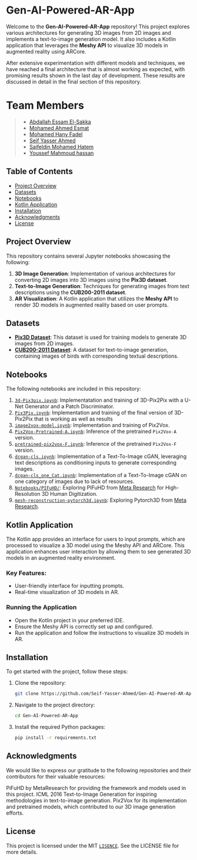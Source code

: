 # Gen-AI-Powered-AR-App

Welcome to the **Gen-AI-Powered-AR-App** repository! This project explores various architectures for generating 3D images from 2D images and implements a text-to-image generation model. It also includes a Kotlin application that leverages the **Meshy API** to visualize 3D models in augmented reality using ARCore.

After extensive experimentation with different models and techniques, we have reached a final architecture that is almost working as expected, with promising results shown in the last day of development. These results are discussed in detail in the final section of this repository.

# Team Members

> - [Abdallah Essam El-Sakka](https://github.com/al-sakka)
> - [Mohamed Ahmed Esmat](https://github.com/Mohamed-Ahmed-Esmat)
> - [Mohamed Hany Fadel](https://github.com/Mohamed-Fadel222)
> - [Seif Yasser Ahmed](https://github.com/Seif-Yasser-Ahmed) 
> - [Saifeldin Mohamed Hatem](https://github.com/Trimbex)
> - [Youssef Mahmoud hassan](https://github.com/youssef123tt)

## Table of Contents

- [Project Overview](#project-overview)
- [Datasets](#datasets)
- [Notebooks](#notebooks)
- [Kotlin Application](#kotlin-application)
- [Installation](#installation)
- [Acknowledgments](#acknowledgments)
- [License](#license)

## Project Overview

This repository contains several Jupyter notebooks showcasing the following:

1. **3D Image Generation**: Implementation of various architectures for converting 2D images into 3D images using the **Pix3D dataset**.
2. **Text-to-Image Generation**: Techniques for generating images from text descriptions using the **CUB200-2011 dataset**.
3. **AR Visualization**: A Kotlin application that utilizes the **Meshy API** to render 3D models in augmented reality based on user prompts.

## Datasets

- [**Pix3D Dataset**](http://pix3d.csail.mit.edu/): This dataset is used for training models to generate 3D images from 2D images.
- [**CUB200-2011 Dataset**](https://paperswithcode.com/dataset/cub-200-2011): A dataset for text-to-image generation, containing images of birds with corresponding textual descriptions.

## Notebooks

The following notebooks are included in this repository:
1. [`3d-Pix3pix.ipynb`](Notebooks/3DPix2Pix/3d-pix3pix.ipynb): Implementatation and training of 3D-Pix2Pix with a U-Net Generator and a Patch Discriminator.
2. [`Pix3Pix.ipynb`](Notebooks/3DPix2Pix/Pix3Pix.ipynb): Implementation and training of the final version of 3D-Pix2Pix that is working as well as results
3. [`image2vox-model.ipynb`](Notebooks/Pix2Vox/image2vox-model.ipynb): Implementation and training of Pix2Vox.
4. [`Pix2Vox-Pretrained-A.ipynb`](Notebooks/Pix2Vox/Pix2Vox-Pretrained-A.ipynb): Inference of the pretrained `Pix2Vox-A` version.
5. [`pretrained-pix2vox-F.ipynb`](Notebooks/Pix2Vox/pretrained-pix2vox-F.ipynb): Inference of the pretrained `Pix2Vox-F` version.
6. [`dcgan-cls.ipynb`](Notebooks/Text2Image/dcgan-cls.ipynb): Implementation of a Text-To-Image cGAN, leveraging text descriptions as conditioning inputs to generate corresponding images.
7. [`dcgan-cls_one_Cat.ipynb`](Notebooks/Text2Image/dcgan-cls_one_Cat.ipynb): Implementation of a Text-To-Image cGAN on one category of images due to lack of resources.
8. [`Notebooks/PIFuHD/`](Notebooks/PIFuHD): Exploring PIFuHD from [Meta Research](https://github.com/facebookresearch) for High-Resolution 3D Human Digitization.
9. [`mesh-reconstruction-pytorch3d.ipynb`](Notebooks/Mesh-Reconstruction/mesh-reconstruction-pytorch3d.ipynb): Exploring Pytorch3D from [Meta Research](https://github.com/facebookresearch).

## Kotlin Application

The Kotlin app provides an interface for users to input prompts, which are processed to visualize a 3D model using the Meshy API and ARCore. This application enhances user interaction by allowing them to see generated 3D models in an augmented reality environment.

### Key Features:

- User-friendly interface for inputting prompts.
- Real-time visualization of 3D models in AR.
### Running the Application
- Open the Kotlin project in your preferred IDE.
- Ensure the Meshy API is correctly set up and configured.
- Run the application and follow the instructions to visualize 3D models in AR.

## Installation

To get started with the project, follow these steps:

1. Clone the repository:
   ```bash
   git clone https://github.com/Seif-Yasser-Ahmed/Gen-AI-Powered-AR-App.git
   ```
2. Navigate to the project directory:
    ```bash
    cd Gen-AI-Powered-AR-App
    ```

3. Install the required Python packages:
    ```bash
    pip install -r requirements.txt
    ```

## Acknowledgments
We would like to express our gratitude to the following repositories and their contributors for their valuable resources:

PiFuHD by MetaResearch for providing the framework and models used in this project.
ICML 2016 Text-to-Image Generation for inspiring methodologies in text-to-image generation.
Pix2Vox for its implementation and pretrained models, which contributed to our 3D image generation efforts.

## License
This project is licensed under the MIT [`LISENCE`](LICENSE). See the LICENSE file for more details.
